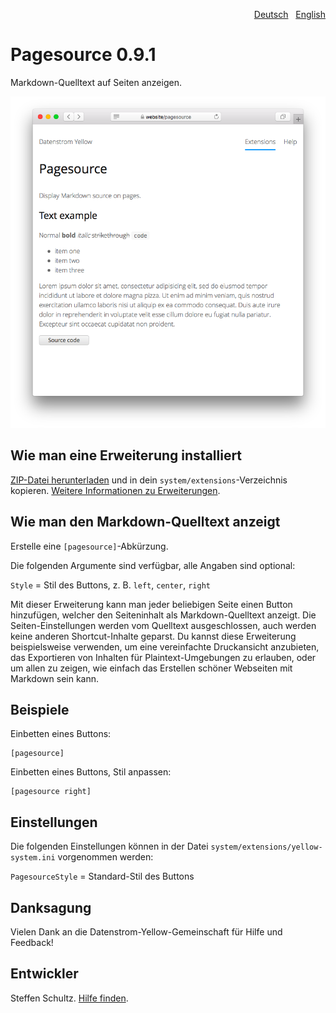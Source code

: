 <p align="right"><a href="README-de.md">Deutsch</a> &nbsp; <a href="README.md">English</a></p>

# Pagesource 0.9.1

Markdown-Quelltext auf Seiten anzeigen.

<p align="center"><img src="SCREENSHOT.png" alt="Bildschirmfoto"></p>

## Wie man eine Erweiterung installiert

[ZIP-Datei herunterladen](https://github.com/schulle4u/yellow-extensions-schulle4u/raw/main/downloads/pagesource.zip) und in dein `system/extensions`-Verzeichnis kopieren. [Weitere Informationen zu Erweiterungen](https://github.com/annaesvensson/yellow-update/tree/main/README-de.md).

## Wie man den Markdown-Quelltext anzeigt

Erstelle eine `[pagesource]`-Abkürzung. 

Die folgenden Argumente sind verfügbar, alle Angaben sind optional: 

`Style` = Stil des Buttons, z. B. `left`, `center`, `right`  

Mit dieser Erweiterung kann man jeder beliebigen Seite einen Button hinzufügen, welcher den Seiteninhalt als Markdown-Quelltext anzeigt. Die Seiten-Einstellungen werden vom Quelltext ausgeschlossen, auch werden keine anderen Shortcut-Inhalte geparst. Du kannst diese Erweiterung beispielsweise verwenden, um eine vereinfachte Druckansicht anzubieten, das Exportieren von Inhalten für Plaintext-Umgebungen zu erlauben, oder um allen zu zeigen, wie einfach das Erstellen schöner Webseiten mit Markdown sein kann. 

## Beispiele

Einbetten eines Buttons:

    [pagesource]

Einbetten eines Buttons, Stil anpassen:

    [pagesource right]

## Einstellungen

Die folgenden Einstellungen können in der Datei `system/extensions/yellow-system.ini` vorgenommen werden:

`PagesourceStyle` = Standard-Stil des Buttons

## Danksagung

Vielen Dank an die Datenstrom-Yellow-Gemeinschaft für Hilfe und Feedback!

## Entwickler

Steffen Schultz. [Hilfe finden](https://datenstrom.se/de/yellow/help/).
